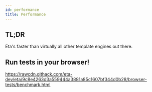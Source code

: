 ```yaml
---
id: performance
title: Performance
---
```


## TL;DR

Eta's faster than virtually all other template engines out there.

## Run tests in your browser!

https://rawcdn.githack.com/eta-dev/eta/9c8e4263d3a559444a3881a85c1607bf344d0b28/browser-tests/benchmark.html

